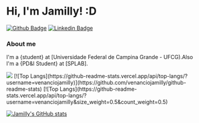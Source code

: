 # Hi, I'm Jamilly! :D

[![Github Badge](https://img.shields.io/badge/-Github-000?style=flat-square&logo=Github&logoColor=white&link=https://github.com/venanciojamilly)](https://github.com/venanciojamilly)
[![Linkedin Badge](https://img.shields.io/badge/-LinkedIn-blue?style=flat-square&logo=Linkedin&logoColor=white&link=https://www.linkedin.com/in/jamilly-ven%C3%A2ncio/)](https://www.linkedin.com/in/jamilly-ven%C3%A2ncio/)

### About me
I'm a {student} at [Universidade Federal de Campina Grande - UFCG).Also I'm a {PD&I Student} at [SPLAB].


<img src="https://img.shields.io/static/v1?label=Overview&message=Jamilly&color=f8efd4&style=for-the-badge&logo=GitHub">
[![Top Langs](https://github-readme-stats.vercel.app/api/top-langs/?username=venanciojamilly)](https://github.com/venanciojamilly/github-readme-stats)
[![Top Langs](https://github-readme-stats.vercel.app/api/top-langs/?username=venanciojamilly&size_weight=0.5&count_weight=0.5)

[![Jamilly's GitHub stats](https://github-readme-stats.vercel.app/api?username=venanciojamilly&theme=moltack&show_icons=true)](https://github.com/venanciojamilly/github-readme-stats)
